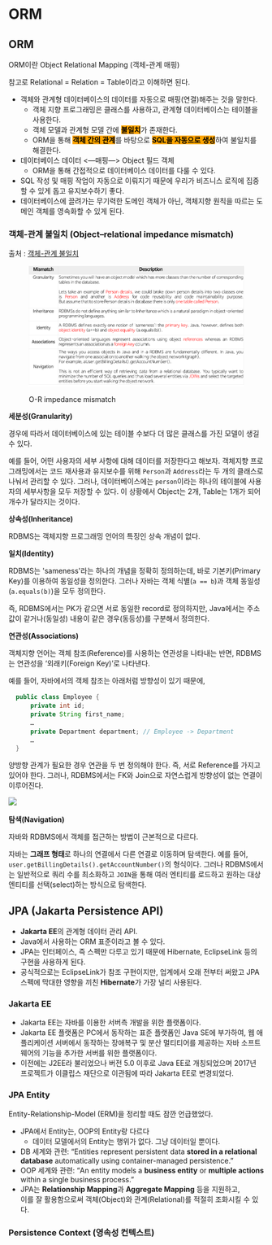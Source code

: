 # ORM

## ORM

ORM이란 Object Relational Mapping (객체-관계 매핑)

참고로 Relational = Relation = Table이라고 이해하면 된다.

* 객체와 관계형 데이터베이스의 데이터를 자동으로 매핑(연결)해주는 것을 말한다.&#x20;
  * 객체 지향 프로그래밍은 클래스를 사용하고, 관계형 데이터베이스는 테이블을 사용한다.&#x20;
  * 객체 모델과 관계형 모델 간에 <mark style="background-color:orange;">**불일치**</mark>가 존재한다.&#x20;
  * ORM을 통해 <mark style="background-color:orange;">**객체 간의 관계**</mark>를 바탕으로 <mark style="background-color:orange;">**SQL을 자동으로 생성**</mark>하여 불일치를 해결한다.&#x20;
* 데이터베이스 데이터 <—매핑—> Object 필드 객체
  * ORM을 통해 간접적으로 데이터베이스 데이터를 다룰 수 있다.
* SQL 작성 및 매핑 작업이 자동으로 이뤄지기 때문에 우리가 비즈니스 로직에 집중할 수 있게 돕고 유지보수하기 좋다.
* 데이터베이스에 끌려가는 무기력한 도메인 객체가 아닌, 객체지향 원칙을 따르는 도메인 객체를 영속화할 수 있게 된다.

### 객체-관계 불일치 (Object–relational impedance mismatch)

출처 : [객체-관계 불일치](https://eun-jeong.tistory.com/31)

<figure><img src="../../.gitbook/assets/orm-impedance-mismatch.png" alt=""><figcaption><p>O-R impedance mismatch</p></figcaption></figure>

**세분성(Granularity)**

경우에 따라서 데이터베이스에 있는 테이블 수보다 더 많은 클래스를 가진 모델이 생길 수 있다.

예를 들어, 어떤 사용자의 세부 사항에 대해 데이터를 저장한다고 해보자. 객체지향 프로그래밍에서는 코드 재사용과 유지보수를 위해 `Person`과 `Address`라는 두 개의 클래스로 나눠서 관리할 수 있다. 그러나, 데이터베이스에는 `person`이라는 하나의 테이블에 사용자의 세부사항을 모두 저장할 수 있다. 이 상황에서 Object는 2개, Table는 1개가 되어 개수가 달라지는 것이다.

**상속성(Inheritance)**

RDBMS는 객체지향 프로그래밍 언어의 특징인 상속 개념이 없다.

**일치(Identity)**

RDBMS는 'sameness'라는 하나의 개념을 정확히 정의하는데, 바로 기본키(Primary Key)를 이용하여 동일성을 정의한다. 그러나 자바는 객체 식별(`a == b`)과 객체 동일성(`a.equals(b)`)을 모두 정의한다.

즉, RDBMS에서는 PK가 같으면 서로 동일한 record로 정의하지만, Java에서는 주소값이 같거나(동일성) 내용이 같은 경우(동등성)를 구분해서 정의한다.

**연관성(Associations)**

객체지향 언어는 객체 참조(Reference)를 사용하는 연관성을 나타내는 반면, RDBMS는 연관성을 ‘외래키(Foreign Key)’로 나타낸다.

예를 들어, 자바에서의 객체 참조는 아래처럼 방향성이 있기 때문에,

```java
  public class Employee { 
      private int id; 
      private String first_name; 
      …
      private Department department; // Employee -> Department
      …
  }
```

양방향 관계가 필요한 경우 연관을 두 번 정의해야 한다. 즉, 서로 Reference를 가지고 있어야 한다. 그러나, RDBMS에서는 FK와 Join으로 자연스럽게 방향성이 없는 연결이 이루어진다.

![](https://gmlwjd9405.github.io/images/database/db-join-example.png)

**탐색(Navigation)**

자바와 RDBMS에서 객체를 접근하는 방법이 근본적으로 다르다.

자바는 **그래프 형태**로 하나의 연결에서 다른 연결로 이동하며 탐색한다. 예를 들어, `user.getBillingDetails().getAccountNumber()`의 형식이다. 그러나 RDBMS에서는 일반적으로 쿼리 수를 최소화하고 `JOIN`을 통해 여러 엔티티를 로드하고 원하는 대상 엔티티를 선택(select)하는 방식으로 탐색한다.



## JPA (Jakarta Persistence API)

* **Jakarta EE**의 관계형 데이터 관리 API.&#x20;
* Java에서 사용하는 ORM 표준이라고 볼 수 있다.
* JPA는 인터페이스, 즉 스펙만 다루고 있기 때문에 Hibernate, EclipseLink 등의 구현을 사용하게 된다.
* &#x20;공식적으로는 EclipseLink가 참조 구현이지만, 업계에서 오래 전부터 써왔고 JPA 스펙에 막대한 영향을 끼친 **Hibernate**가 가장 널리 사용된다.

### Jakarta EE

* Jakarta EE는 자바를 이용한 서버측 개발을 위한 플랫폼이다.&#x20;
* Jakarta EE 플랫폼은 PC에서 동작하는 표준 플랫폼인 Java SE에 부가하여, 웹 애플리케이션 서버에서 동작하는 장애복구 및 분산 멀티티어를 제공하는 자바 소프트웨어의 기능을 추가한 서버를 위한 플랫폼이다.&#x20;
* 이전에는 J2EE라 불리었으나 버전 5.0 이후로 Java EE로 개칭되었으며 2017년 프로젝트가 이클립스 재단으로 이관됨에 따라 Jakarta EE로 변경되었다.

### JPA Entity

Entity-Relationship-Model (ERM)을 정리할 때도 잠깐 언급했었다.

* JPA에서 Entity는,  OOP의 Entity랑 다르다
  * 데이터 모델에서의 Entity는 행위가 없다. 그냥 데이터일 뿐이다.
* DB 세계와 관련: “Entities represent persistent data **stored in a relational database** automatically using container-managed persistence.”
* OOP 세계와 관련: “An entity models a **business entity** or **multiple actions** within a single business process.”
* JPA는 **Relationship Mapping**과 **Aggregate Mapping** 등을 지원하고, \
  이를 잘 활용함으로써 객체(Object)와 관계(Relational)를 적절히 조화시킬 수 있다.

### Persistence Context (영속성 컨텍스트)
